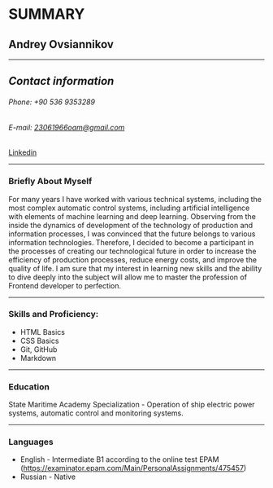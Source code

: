 






# SUMMARY
## Andrey Ovsiannikov
_____________________
## _Contact information_

###### Phone: +90 536 9353289

###### E-mail:  23061966oam@gmail.com




[Linkedin](https://www.linkedin.com/in/andrey-ovsiannikov-1745b01b9/)

_______________________________________________________________________

### Briefly About Myself

For many years I have worked with various technical systems, including the most complex automatic control systems, including artificial intelligence with elements of machine learning and deep learning. Observing from the inside the dynamics of development of the technology of production and information processes, I was convinced that the future belongs to various information technologies. Therefore, I decided to become a participant in the processes of creating our technological future in order to increase the efficiency of production processes, reduce energy costs, and improve the quality of life.
I am sure that my interest in learning new skills and the ability to dive deeply into the subject will allow me to master the profession of Frontend developer to perfection.

_______________________________________________________________________
### Skills and Proficiency:

- HTML Basics
- CSS Basics
- Git, GitHub
- Markdown
________________________________________________________________________

### Education

State Maritime Academy
Specialization - Operation of ship electric power systems, automatic control and monitoring systems.

________________________________________________________________________

### Languages

- English - Intermediate B1 according to the online test EPAM (https://examinator.epam.com/Main/PersonalAssignments/475457) 
- Russian - Native












